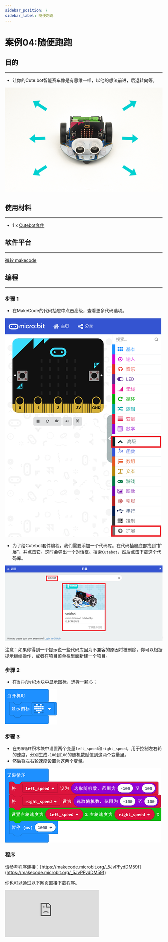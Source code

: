 ```yaml
---
sidebar_position: 7
sidebar_label: 随便跑跑
---
```


# 案例04:随便跑跑

## 目的
---
- 让你的Cute:bot智能赛车像是有思维一样，以他的想法前进，后退转向等。

![](./images/cutebot-case-04-01.png)

## 使用材料
---
- 1 x [Cutebot套件](https://item.taobao.com/item.htm?spm=a1z10.3-c-s.w4002-18602834180.23.78b86655ZP5Yg8&id=598365555295)

## 软件平台
---
[微软 makecode](https://makecode.microbit.org/#)

## 编程
---
### 步骤 1
- 在MakeCode的代码抽屉中点击高级，查看更多代码选项。

![](./images/cutebot-pk-1.png)

- 为了给Cutebot套件编程，我们需要添加一个代码库。在代码抽屉底部找到“扩展”，并点击它。这时会弹出一个对话框。搜索`Cutebot`，然后点击下载这个代码库。

![](./images/cutebot-pk-11.png)

注意：如果你得到一个提示说一些代码库因为不兼容的原因将被删除，你可以根据提示继续操作，或者在项目菜单栏里面新建一个项目。

### 步骤 2

- 在`当开机时`积木块中显示图标，选择一颗心；

![](./images/case_04_01.png)

### 步骤 3

- 在`无限循环`积木块中设置两个变量`left_speed`和`right_speed`，用于控制左右轮的速度，分别生成`-100`到`100`的随机数赋值到这两个变量里。
- 然后将左右轮速度设置为这两个变量。


![](./images/case_04_02.png)


### 程序

请参考程序连接：[https://makecode.microbit.org/_5JvPFydDM59f](https://makecode.microbit.org/_5JvPFydDM59f)

你也可以通过以下网页直接下载程序。

<div
    style={{
        position: 'relative',
        paddingBottom: '60%',
        overflow: 'hidden',
    }}
>
    <iframe
        src="https://makecode.microbit.org/_5JvPFydDM59f"
        frameborder="0"
        sandbox="allow-popups allow-forms allow-scripts allow-same-origin"
        style={{
            position: 'absolute',
            width: '100%',
            height: '100%',
        }}
    />
</div>
---

## 结论
---
- 小车随机前进，后退或者转向。

![](./images/cutebot-case-04.gif)

## 思考
---

## 常见问题
---
## 相关阅读
---
